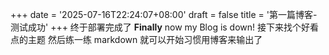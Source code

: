 +++
date = '2025-07-16T22:24:07+08:00'
draft = false
title = '第一篇博客-测试成功'
+++
终于部署完成了
**Finally** now my Blog is down!
接下来找个好看点的主题
然后练一练 markdown 就可以开始习惯用博客来输出了
